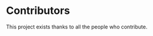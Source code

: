 <script setup>
import { VPTeamMembers } from 'vitepress/theme'

const members = [
  {
    avatar: 'https://www.github.com/ayushsehrawat.png',
    name: 'Ayush Sehrawat',
    title: 'Core Team',
    sponsor: 'https://paypal.me/mini5183',
    links: [
      { icon: 'github', link: 'https://github.com/ayushsehrawat' },
      { icon: 'twitter', link: 'https://twitter.com/mini5183' }
    ]
  },
  {
    avatar: "https://github.com/pukabyte.png",
    name: "Pukabyte",
    title: "Core Team",
    sponsor: "https://paypal.me/pukabyte",
    links: [
      { icon: "github", link: "https://github.com/pukabyte" },
    ]
  }
]
</script>

# Contributors

This project exists thanks to all the people who contribute.

<VPTeamMembers size="small" :members="members" />
